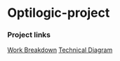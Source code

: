 # Optilogic-project

### Project links

[Work Breakdown](https://drive.google.com/file/d/1iMC1FQzW6bhS0jN7dJkPCXaHBpxsfDaL/view?usp=sharing)
[Technical Diagram](https://drive.google.com/file/d/1eoPbQ9c4ULF-eIwRau-M4J5fC3bIBs9u/view?usp=sharing)
